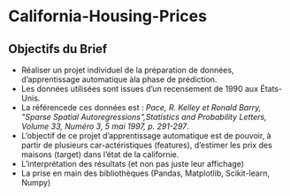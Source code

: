 # California-Housing-Prices

## Objectifs du Brief  

* Réaliser un projet individuel de la préparation de données, d’apprentissage automatique àla phase de prédiction.
* Les données utilisées sont issues d’un recensement de 1990 aux États-Unis.
* La référencede ces données est : *Pace, R. Kelley et Ronald Barry, "Sparse Spatial Autoregressions",Statistics and Probability Letters, Volume 33, Numéro 3, 5 mai 1997, p. 291-297*.  
* L’objectif de ce projet d’apprentissage automatique est de pouvoir, à partir de plusieurs car-actéristiques (features), d’estimer les prix des maisons (target) dans l’état de la californie.
* L’interprétation des résultats (et non pas juste leur affichage)
* La prise en main des bibliothèques (Pandas, Matplotlib, Scikit-learn, Numpy)

